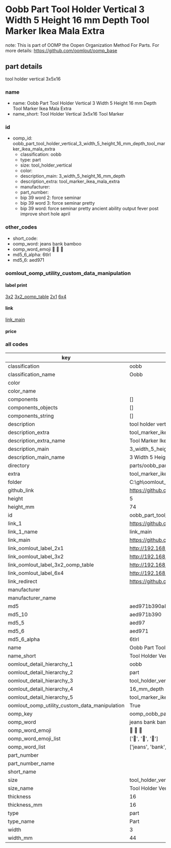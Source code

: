 # Oobb Part Tool Holder Vertical 3 Width 5 Height 16 mm Depth Tool Marker Ikea Mala Extra  

note: This is part of OOMP the Oopen Organization Method For Parts. For more details: https://github.com/oomlout/oomp_base

##  part details
  



tool holder vertical 3x5x16



### name
* name: Oobb Part Tool Holder Vertical 3 Width 5 Height 16 mm Depth Tool Marker Ikea Mala Extra
* name_short: Tool Holder Vertical 3x5x16 Tool Marker
### id
* oomp_id: oobb_part_tool_holder_vertical_3_width_5_height_16_mm_depth_tool_marker_ikea_mala_extra
  * classification: oobb
  * type: part
  * size: tool_holder_vertical
  * color: 
  * description_main: 3_width_5_height_16_mm_depth
  * description_extra: tool_marker_ikea_mala_extra
  * manufacturer: 
  * part_number: 
  * bip 39 word 2: force seminar
  * bip 39 word 3: force seminar pretty
  * bip 39 word: force seminar pretty ancient ability output fever post improve short hole april

### other_codes
* short_code: 
* oomp_word: jeans bank bamboo
* oomp_word_emoji :jeans: :bank: :bamboo:
* md5_6_alpha: 6tlrl
* md5_6: aed971






### oomlout_oomp_utility_custom_data_manipulation
#### label print
[3x2](http://192.168.1.245:1112/?label=oomp%206tlrl)
[3x2_oomp_table](http://192.168.1.108:1112/?label=oomp%206tlrl)
[2x1](http://192.168.1.242:1112/?label=oomp%206tlrl)
[6x4](http://192.168.1.55:1112/?label=oomp%206tlrl)    

#### link

[link_main](https://github.com/oomlout/oomlout_oobb_version_4_generated_parts/tree/main/navigation_oomp/oobb/part/tool_holder_vertical/3_width_5_height_16_mm_depth/tool_marker_ikea_mala_extra/part)                              

#### price







### all codes 
| key | value |  
| --- | --- |  
| classification | oobb |  
| classification_name | Oobb |  
| color |  |  
| color_name |  |  
| components | [] |  
| components_objects | [] |  
| components_string | [] |  
| description | tool holder vertical 3x5x16 |  
| description_extra | tool_marker_ikea_mala_extra |  
| description_extra_name | Tool Marker Ikea Mala Extra |  
| description_main | 3_width_5_height_16_mm_depth |  
| description_main_name | 3 Width 5 Height 16 mm Depth |  
| directory | parts/oobb_part_tool_holder_vertical_3_width_5_height_16_mm_depth_tool_marker_ikea_mala_extra |  
| extra | tool_marker_ikea_mala |  
| folder | C:\gh\oomlout_oobb_version_4_generated_parts\parts\oobb_part_tool_holder_vertical_3_width_5_height_16_mm_depth_tool_marker_ikea_mala_extra |  
| github_link | https://github.com/oomlout/oomlout_oomp_part_src/tree/main/parts/oobb_part_tool_holder_vertical_3_width_5_height_16_mm_depth_tool_marker_ikea_mala_extra |  
| height | 5 |  
| height_mm | 74 |  
| id | oobb_part_tool_holder_vertical_3_width_5_height_16_mm_depth_tool_marker_ikea_mala_extra |  
| link_1 | https://github.com/oomlout/oomlout_oobb_version_4_generated_parts/tree/main/navigation_oomp/oobb/part/tool_holder_vertical/3_width_5_height_16_mm_depth/tool_marker_ikea_mala_extra/part |  
| link_1_name | link_main |  
| link_main | https://github.com/oomlout/oomlout_oobb_version_4_generated_parts/tree/main/navigation_oomp/oobb/part/tool_holder_vertical/3_width_5_height_16_mm_depth/tool_marker_ikea_mala_extra/part |  
| link_oomlout_label_2x1 | http://192.168.1.242:1112/?label=oomp%206tlrl |  
| link_oomlout_label_3x2 | http://192.168.1.245:1112/?label=oomp%206tlrl |  
| link_oomlout_label_3x2_oomp_table | http://192.168.1.108:1112/?label=oomp%206tlrl |  
| link_oomlout_label_6x4 | http://192.168.1.55:1112/?label=oomp%206tlrl |  
| link_redirect | https://github.com/oomlout/oomlout_oobb_version_4_generated_parts/tree/main/parts/oobb_tool_holder_vertical_03_05_16_ex_tool_marker_ikea_mala |  
| manufacturer |  |  
| manufacturer_name |  |  
| md5 | aed971b390a8aaae758010895470e2d8 |  
| md5_10 | aed971b390 |  
| md5_5 | aed97 |  
| md5_6 | aed971 |  
| md5_6_alpha | 6tlrl |  
| name | Oobb Part Tool Holder Vertical 3 Width 5 Height 16 mm Depth Tool Marker Ikea Mala Extra |  
| name_short | Tool Holder Vertical 3x5x16 Tool Marker |  
| oomlout_detail_hierarchy_1 | oobb |  
| oomlout_detail_hierarchy_2 | part |  
| oomlout_detail_hierarchy_3 | tool_holder_vertical |  
| oomlout_detail_hierarchy_4 | 16_mm_depth |  
| oomlout_detail_hierarchy_5 | tool_marker_ikea_mala_extra |  
| oomlout_oomp_utility_custom_data_manipulation | True |  
| oomp_key | oomp_oobb_part_tool_holder_vertical_3_width_5_height_16_mm_depth_tool_marker_ikea_mala_extra |  
| oomp_word | jeans bank bamboo |  
| oomp_word_emoji | :jeans: :bank: :bamboo: |  
| oomp_word_emoji_list | [':jeans:', ':bank:', ':bamboo:'] |  
| oomp_word_list | ['jeans', 'bank', 'bamboo'] |  
| part_number |  |  
| part_number_name |  |  
| short_name |  |  
| size | tool_holder_vertical |  
| size_name | Tool Holder Vertical |  
| thickness | 16 |  
| thickness_mm | 16 |  
| type | part |  
| type_name | Part |  
| width | 3 |  
| width_mm | 44 |  
